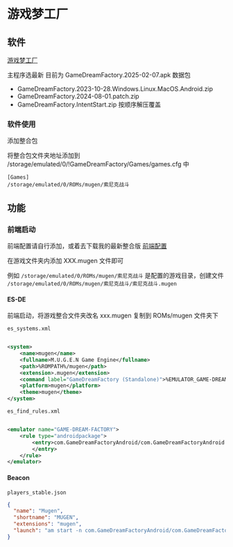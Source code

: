 # 游戏梦工厂

## 软件

[游戏梦工厂](https://github.com/qingjun1991/GameDreamFactory)

主程序选最新 目前为 GameDreamFactory.2025-02-07.apk
数据包

- GameDreamFactory.2023-10-28.Windows.Linux.MacOS.Android.zip
- GameDreamFactory.2024-08-01.patch.zip
- GameDreamFactory.IntentStart.zip
  按顺序解压覆盖

### 软件使用

添加整合包

将整合包文件夹地址添加到 /storage/emulated/0/!GameDreamFactory/Games/games.cfg 中

```properties
[Games]
/storage/emulated/0/ROMs/mugen/索尼克战斗
```

## 功能

### 前端启动

前端配置请自行添加，或着去下载我的最新整合版 [前端配置](https://github.com/EagleFlyInSky/ES-DE-Custom)

在游戏文件夹内添加 XXX.mugen 文件即可

例如 `/storage/emulated/0/ROMs/mugen/索尼克战斗` 是配置的游戏目录，创建文件 `/storage/emulated/0/ROMs/mugen/索尼克战斗/索尼克战斗.mugen`


#### ES-DE

前端启动，将游戏整合文件夹改名 xxx.mugen 复制到 ROMs/mugen 文件夹下

`es_systems.xml`

```xml

<system>
    <name>mugen</name>
    <fullname>M.U.G.E.N Game Engine</fullname>
    <path>%ROMPATH%/mugen</path>
    <extension>.mugen</extension>
    <command label="GameDreamFactory (Standalone)">%EMULATOR_GAME-DREAM-FACTORY% %EXTRA_path%=%ROM%</command>
    <platform>mugen</platform>
    <theme>mugen</theme>
</system>
```

`es_find_rules.xml`

```xml

<emulator name="GAME-DREAM-FACTORY">
    <rule type="androidpackage">
        <entry>com.GameDreamFactoryAndroid/com.GameDreamFactoryAndroid.activities.MainActivity
        </entry>
    </rule>
</emulator>
```

#### Beacon

`players_stable.json`

```json
{
  "name": "Mugen",
  "shortname": "MUGEN",
  "extensions": "mugen",
  "launch": "am start -n com.GameDreamFactoryAndroid/com.GameDreamFactoryAndroid.activities.MainActivity -e path {dir_path}"
}
```